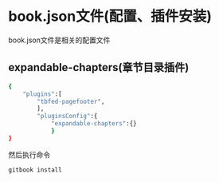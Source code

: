 # book.json文件(配置、插件安装)

book.json文件是相关的配置文件

## expandable-chapters(章节目录插件)

```bash
{
    "plugins":[
        "tbfed-pagefooter",
        ],
        "pluginsConfig":{
            "expandable-chapters":{}
            }
}
```

然后执行命令

```bash
gitbook install
```
